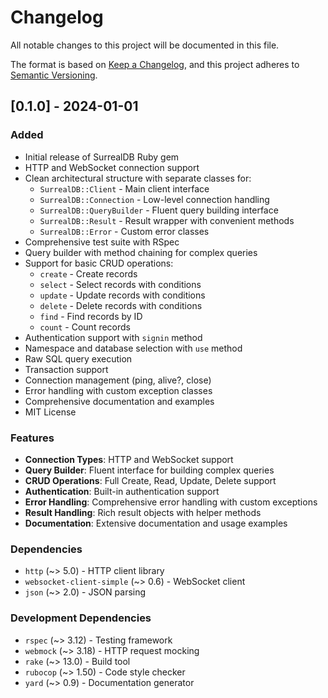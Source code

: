 # Changelog

All notable changes to this project will be documented in this file.

The format is based on [Keep a Changelog](https://keepachangelog.com/en/1.0.0/),
and this project adheres to [Semantic Versioning](https://semver.org/spec/v2.0.0.html).

## [0.1.0] - 2024-01-01

### Added
- Initial release of SurrealDB Ruby gem
- HTTP and WebSocket connection support
- Clean architectural structure with separate classes for:
  - `SurrealDB::Client` - Main client interface
  - `SurrealDB::Connection` - Low-level connection handling
  - `SurrealDB::QueryBuilder` - Fluent query building interface
  - `SurrealDB::Result` - Result wrapper with convenient methods
  - `SurrealDB::Error` - Custom error classes
- Comprehensive test suite with RSpec
- Query builder with method chaining for complex queries
- Support for basic CRUD operations:
  - `create` - Create records
  - `select` - Select records with conditions
  - `update` - Update records with conditions
  - `delete` - Delete records with conditions
  - `find` - Find records by ID
  - `count` - Count records
- Authentication support with `signin` method
- Namespace and database selection with `use` method
- Raw SQL query execution
- Transaction support
- Connection management (ping, alive?, close)
- Error handling with custom exception classes
- Comprehensive documentation and examples
- MIT License

### Features
- **Connection Types**: HTTP and WebSocket support
- **Query Builder**: Fluent interface for building complex queries
- **CRUD Operations**: Full Create, Read, Update, Delete support
- **Authentication**: Built-in authentication support
- **Error Handling**: Comprehensive error handling with custom exceptions
- **Result Handling**: Rich result objects with helper methods
- **Documentation**: Extensive documentation and usage examples

### Dependencies
- `http` (~> 5.0) - HTTP client library
- `websocket-client-simple` (~> 0.6) - WebSocket client
- `json` (~> 2.0) - JSON parsing

### Development Dependencies
- `rspec` (~> 3.12) - Testing framework
- `webmock` (~> 3.18) - HTTP request mocking
- `rake` (~> 13.0) - Build tool
- `rubocop` (~> 1.50) - Code style checker
- `yard` (~> 0.9) - Documentation generator 